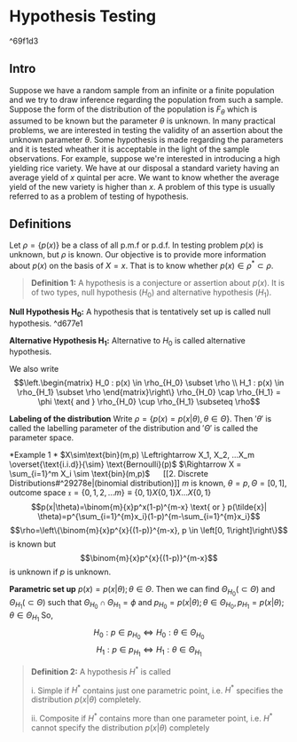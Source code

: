 # Hypothesis Testing 

^69f1d3

## Intro 
Suppose we have a random sample from an infinite or a finite population and we try to draw inference regarding the population from such a sample.  Suppose the form of the distribution of the population is $F_\theta$ which is assumed to be known but the parameter $\theta$ is unknown. In many practical problems, we are interested in testing the validity of an assertion about the unknown parameter $\theta$. Some hypothesis is made regarding the parameters and it is tested wheather it is acceptable in the light of the sample observations. For example, suppose we're interested in introducing a high yielding rice variety. We have at our disposal a standard variety having an average yield of $x$ quintal per acre. We want to know whether the average yield of the new variety is higher than $x$. A problem of this type is usually referred to as a problem of testing of hypothesis. 

## Definitions 
Let $\rho = \left\{p(x)\right\}$ be a class of all p.m.f or p.d.f. In testing problem $p(x)$ is unknown, but $\rho$ is known. Our objective is to provide more information about $p(x)$ on the basis of $X = x$. That is to know whether $p(x)\in\rho^*\subset\rho$.

>  **Definition 1:** A hypothesis is a conjecture or assertion about $p(x)$. It is of two types, null hypothesis $(H_0)$ and alternative hypothesis $(H_1)$.

**Null Hypothesis $\mathbf{H_0}$:** 
A hypothesis that is tentatively set up is called null hypothesis. ^d677e1

**Alternative Hypothesis $\mathbf{H_1}$:**
Alternative to $H_0$ is called alternative hypothesis.

We also write $$\left.\begin{matrix}
H_0 : p(x) \in \rho_{H_0} \subset \rho \\ H_1 : p(x) \in \rho_{H_1} \subset \rho
\end{matrix}\right\} \rho_{H_0} \cap \rho_{H_1} = \phi \text{ and } \rho_{H_0} \cup \rho_{H_1} \subseteq \rho$$ 

**Labeling of the distribution** 
Write $\rho = \left\{p(x) = p(x| \theta), \theta \in \Theta \right\}$. Then $'\theta'$ is called the labelling parameter of the distribution and $'\Theta'$ is called the parameter space. 

*Example 1 * 
$X\sim\text{bin}(m,p) \Leftrightarrow X_1, X_2, ...X_m \overset{\text{i.i.d}}{\sim} \text{Bernoulli}(p)$
$\Rightarrow X = \sum_{i=1}^m X_i \sim \text{bin}(m,p)$&nbsp;&nbsp;&nbsp;&nbsp;&nbsp;&nbsp;[[2. Discrete Distributions#^29278e|(binomial distribution)]]
$m$ is known, $\theta = p, \Theta = \left[0,1\right]$, outcome space $\mathfrak{x}= \left\{0,1,2,...m\right\}\equiv\left\{0,1\right\}X\left\{0,1\right\}X...X\left\{0,1\right\}$
$$p(x|\theta)=\binom{m}{x}p^x(1-p)^{m-x} \text{ or } p(\tilde{x}|	\theta)=p^{\sum_{i=1}^{m}x_i}(1-p)^{m-\sum_{i=1}^{m}x_i}$$
$$\rho=\left\{\binom{m}{x}p^{x}{(1-p)}^{m-x}, p \in \left[0, 1\right]\right\}$$ is known but $$\binom{m}{x}p^{x}{(1-p)}^{m-x}$$ is unknown if $p$ is unknown.

**Parametric set up**
$p(x)=p(x|\theta); \theta \in \Theta$. Then we can find $\Theta_{H_0}(\subset\Theta)$ and $\Theta_{H_1}(\subset\Theta)$ such that $\Theta_{H_0}\cap \Theta_{H_1}=\phi$ and $p_{H_0} = {p(x|\theta); \theta \in \Theta_{H_0}}, p_{H_1} = {p(x|\theta); \theta \in \Theta_{H_1}}$ 
So,
$$H_0 : p \in p_{H_0} \Leftrightarrow H_0 : \theta \in \Theta_{H_0}$$$$H_1 : p \in p_{H_1} \Leftrightarrow H_1 : \theta \in \Theta_{H_1}$$ 
>  **Definition 2:** A hypothesis $H^*$ is called 
>  
>  i. Simple if $H^*$ contains just one parametric point, i.e. $H^*$ specifies the distribution ${p(x|\theta)}$ completely. 
>  
>  ii. Composite if $H^*$ contains more than one parameter point, i.e. $H^*$ cannot specify the distribution ${p(x|\theta)}$ completely
